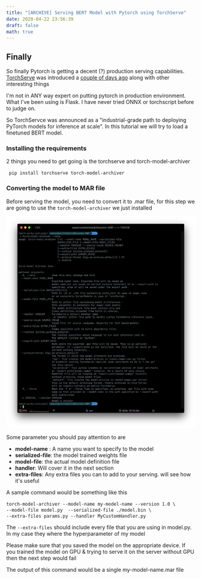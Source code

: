 ```yaml
---
title: "[ARCHIVE] Serving BERT Model with Pytorch using TorchServe"
date: 2020-04-22 23:56:39
draft: false
math: true
---
```


## Finally
So finally Pytorch is getting a decent (?) production serving capabilities. [TorchServe](https://github.com/pytorch/serve) was introduced a [couple of days ago](https://medium.com/pytorch/torchserve-and-torchelastic-for-kubernetes-new-pytorch-libraries-for-serving-and-training-models-2efd12e09adc) along with other interesting things

<!-- more -->

<div class="tip">
    I'm not in ANY way expert on putting pytorch in production environment. What I've been using is Flask. I have never tried ONNX or torchscript before to judge on.
</div>

So TorchServce was announced as a "industrial-grade path to deploying PyTorch models for inference at scale". In this tutorial we will try to load a finetuned BERT model.  


### Installing the requirements

2 things you need to get going is the torchserve and torch-model-archiver

```shell
 pip install torchserve torch-model-archiver
```

### Converting the model to MAR file

Before serving the model, you need to convert it to .mar file, for this step we are going to use the `torch-model-archiver` we just installed

![](torch-model-archiver-help.png)

Some parameter you should pay attention to are 

- __model-name__ : A name you want to specify to the model
- __serialized-file__: the model trained weights file
- __model-file__: the actual model definition file 
- __handler__: Will cover it in the next section 
- __extra-files__: Any extra files you can to add to your serving. will see how it's useful 
 
A sample command would be something like this 

```
torch-model-archiver --model-name my-model-name --version 1.0 \
--model-file model.py  --serialized-file ./model.bin \
--extra-files params.py --handler MyCustomHandler.py
```
The `--extra-files` should include every file that you are using in model.py. In my case they where the hyperparameter of my model

<div class="tip">
    Please make sure that you saved the model on the appropriate device. If you trained the model on GPU & trying to serve it on the server without GPU then the next step would fail
</div>

The output of this command would be a single my-model-name.mar file